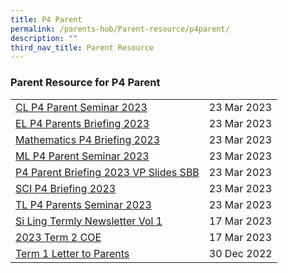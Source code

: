 ```yaml
---
title: P4 Parent
permalink: /parents-hub/Parent-resource/p4parent/
description: ""
third_nav_title: Parent Resource
---
```

### Parent Resource for P4 Parent

|  |  |
|---|---|
| [CL P4 Parent Seminar 2023 ](/files/Parent_Hub/2023_P4/cl_p4_parent_seminar_2023.pdf) | 23 Mar 2023 |
| [EL P4 Parents Briefing 2023 ](/files/Parent_Hub/2023_P4/el_p4_parents_briefing_2023.pdf) | 23 Mar 2023 |
| [Mathematics P4 Briefing 2023 ](/files/Parent_Hub/2023_P4/mathematics_p4_briefing_2023.pdf) | 23 Mar 2023 |
| [ML P4 Parent Seminar 2023 ](/files/Parent_Hub/2023_P4/ml_p4_parent_seminar_2023.pdf) | 23 Mar 2023 |
| [P4 Parent Briefing 2023 VP Slides SBB ](/files/Parent_Hub/2023_P4/p4_parent_briefing_2023_vp_slides_sbb.pdf) | 23 Mar 2023 |
| [SCI P4 Briefing 2023 ](/files/Parent_Hub/2023_P4/sci_p4_parents-seminar_2023.pdf) | 23 Mar 2023 |
| [TL P4 Parents Seminar 2023 ](/files/Parent_Hub/2023_P4/sci_p4_parents-seminar_2023.pdf) | 23 Mar 2023 |
| [Si Ling Termly Newsletter Vol 1](/files/Parent_Hub/Parent_Resource/Si_Ling_Termly_Newsletter_Volume_1.pdf) |17 Mar 2023 |
| [2023 Term 2 COE](/files/Parent_Hub/Parent_Resource/2023_Term_2_COE.pdf) |17 Mar 2023 |
| [Term 1 Letter to Parents](/files/Parent_Hub/2023_TERM_1_COE_Website.pdf) | 30 Dec 2022 |